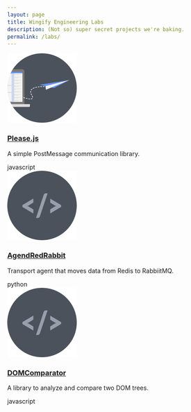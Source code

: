 ```yaml
---
layout: page
title: Wingify Engineering Labs
description: (Not so) super secret projects we're baking.
permalink: /labs/
---
```



<div class="flexbox  flexbox--padded  flexbox--fixed  text--center">
	<div class="flexbox__item ">
		<a href="http://github.com/wingify/please.js">
			<img src="/images/post_message@2x.png" width="160" height="160">
			<h3>Please.js</h3>
		</a>
		<p>A simple PostMessage communication library.</p>
		<span class="pill">javascript</span>
	</div>
	<div class="flexbox__item ">
		<a href="http://github.com/wingify/agentredrabbit">
			<img src="/images/generic_code@2x.png" width="160" height="160">
			<h3>AgendRedRabbit</h3>
		</a>
		<p>Transport agent that moves data from Redis to RabbiitMQ.</p>
		<span class="pill">python</span>
	</div>
</div>

<div class="flexbox  flexbox--padded  flexbox--fixed  text--center">
	<div class="flexbox__item ">
		<a href="http://github.com/wingify/dom-comparator">
			<img src="/images/generic_code@2x.png" width="160" height="160">
			<h3>DOMComparator</h3>
		</a>
		<p>A library to analyze and compare two DOM trees.</p>
		<span class="pill">javascript</span>
	</div>
	<div class="flexbox__item"></div>
	<!-- <div class="flexbox__item ">
		<a href="http://github.com/wingify/resource-manager">
			<img src="/images/generic_code@2x.png" width="160" height="160">
			<h3>ResourceManager</h3>
		</a>
		<p>A service for Angular.js to make dealing with REST resources a breeze.</p>
		<span class="pill">javascript</span>
	</div> -->
</div>